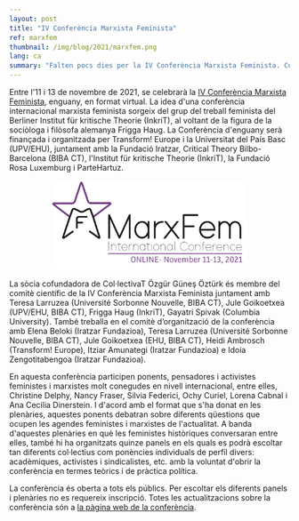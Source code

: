 ```yaml
---
layout: post
title: "IV Conferència Marxista Feminista"
ref: marxfem
thumbnail: /img/blog/2021/marxfem.png
lang: ca
summary: "Falten pocs dies per la IV Conferència Marxista Feminista. Comença l'11 de novembre!"
---
```


Entre l'11 i 13 de novembre de 2021, se celebrarà la [IV Conferència Marxista Feminista](https://marxfemconference.net/), enguany, en format virtual. La idea d'una conferència internacional marxista feminista sorgeix del grup del treball feminista del Berliner Institut für kritische Theorie (InkriT), al voltant de la figura de la sociòloga i filòsofa alemanya Frigga Haug. La Conferència d'enguany serà finançada i organitzada per Transform! Europe i la Universitat del País Basc (UPV/EHU), juntament amb la Fundació Iratzar, Critical Theory Bilbo-Barcelona (BIBA CT), l'Institut für kritische Theorie (InkriT), la Fundació Rosa Luxemburg i ParteHartuz.

<p align="center"><img src="/img/blog/2021/marxfem.png" alt="Marxfem conference logo" width="70%"></p>

La sòcia cofundadora de Col·lectivaT Özgür Güneş Öztürk és membre del comitè científic de la IV Conferència Marxista Feminista juntament amb Teresa Larruzea (Université Sorbonne Nouvelle, BIBA CT), Jule Goikoetxea (UPV/EHU, BIBA CT), Frigga Haug (InkriT), Gayatri Spivak (Columbia University). També treballa en el comitè d’organització de la conferència amb Elena Beloki (Iratzar Fundazioa), Teresa Larruzea (Université Sorbonne Nouvelle, BIBA CT), Jule Goikoetxea (EHU, BIBA CT), Heidi Ambrosch (Transform! Europe), Itziar Amunategi (Iratzar Fundazioa) e Idoia Zengotitabengoa (Iratzar Fundazioa).

En aquesta conferència participen ponents, pensadores i activistes feministes i marxistes molt conegudes en nivell internacional, entre elles, Christine Delphy, Nancy Fraser, Silvia Federici, Ochy Curiel, Lorena Cabnal i Ana Cecilia Dinerstein. I d'acord amb el format que s'ha donat en les plenàries, aquestes ponents debatran sobre diferents qüestions que ocupen les agendes feministes i marxistes de l'actualitat. A banda d'aquestes plenàries en què les feministes històriques conversaran entre elles, també hi ha organitzats quinze panels en els quals es podrà escoltar tan diferents col·lectius com ponències individuals de perfil divers: acadèmiques, activistes i sindicalistes, etc. amb la voluntat d'obrir la conferència en termes teòrics i de pràctica política.

La conferència és oberta a tots els públics. Per escoltar els diferents panels i plenàries no es requereix inscripció. Totes les actualitzacions sobre la conferència són a [la pàgina web de la conferència](https://marxfemconference.net/). 